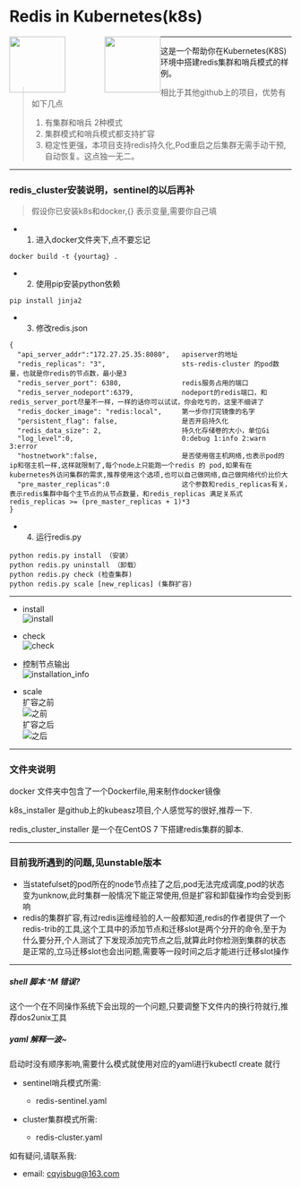 # Redis in Kubernetes(k8s)


<img src="https://github.com/marscqy/redis-in-k8s/blob/master/images/k8s-logo.png" width="100px" style="float:left" /><img src="https://github.com/marscqy/redis-in-k8s/blob/master/images/redis-logo.jpg" width="100px" style="margin-left:70px;float:left"/>

-----

这是一个帮助你在Kubernetes(K8S)环境中搭建redis集群和哨兵模式的样例。

> 相比于其他github上的项目，优势有如下几点
> 1. 有集群和哨兵 2种模式  
> 2. 集群模式和哨兵模式都支持扩容  
> 3. 稳定性更强，本项目支持redis持久化,Pod重启之后集群无需手动干预,自动恢复。这点独一无二。

-----

### redis_cluster安装说明，sentinel的以后再补

>假设你已安装k8s和docker,{} 表示变量,需要你自己填

- 1. 进入docker文件夹下,点不要忘记
```
docker build -t {yourtag} .  
```

- 2. 使用pip安装python依赖
```
pip install jinja2
```

- 3. 修改redis.json
```
{
  "api_server_addr":"172.27.25.35:8080",   apiserver的地址
  "redis_replicas": "3",                   sts-redis-cluster 的pod数量，也就是你redis的节点数，最小是3
  "redis_server_port": 6380,               redis服务占用的端口
  "redis_server_nodeport":6379,            nodeport的redis端口，和redis_server_port尽量不一样，一样的话你可以试试，你会吃亏的，这里不细讲了
  "redis_docker_image": "redis:local",     第一步你打完镜像的名字
  "persistent_flag": false,                是否开启持久化
  "redis_data_size": 2,                    持久化存储卷的大小，单位Gi
  "log_level":0,                           0:debug 1:info 2:warn 3:error
  "hostnetwork":false,                     是否使用宿主机网络,也表示pod的ip和宿主机一样,这样就限制了,每个node上只能跑一个redis 的 pod,如果有在kubernetes外访问集群的需求,推荐使用这个选项,也可以自己做网络,自己做网络代价比价大
  "pre_master_replicas":0                  这个参数和redis_replicas有关，表示redis集群中每个主节点的从节点数量，和redis_replicas 满足关系式  redis_replicas >= (pre_master_replicas + 1)*3
}

```

- 4. 运行redis.py
```
python redis.py install （安装）
python redis.py uninstall （卸载）
python redis.py check (检查集群)
python redis.py scale [new_replicas] (集群扩容)

```


-----

- install  
![install](https://raw.githubusercontent.com/marscqy/redis-in-k8s/master/images/install.jpg)

- check  
![check](https://raw.githubusercontent.com/marscqy/redis-in-k8s/master/images/check.jpg)

- 控制节点输出  
![installation_info](https://raw.githubusercontent.com/marscqy/redis-in-k8s/master/images/install_info.jpg)

- scale  
扩容之前  
![之前](https://raw.githubusercontent.com/marscqy/redis-in-k8s/master/images/pre_scale.jpg)  
扩容之后  
![之后](https://raw.githubusercontent.com/marscqy/redis-in-k8s/master/images/after_sacle.jpg)

-----
### 文件夹说明

docker 文件夹中包含了一个Dockerfile,用来制作docker镜像

k8s_installer 是github上的kubeasz项目,个人感觉写的很好,推荐一下.

redis_cluster_installer 是一个在CentOS 7 下搭建redis集群的脚本.


-----

### 目前我所遇到的问题,见unstable版本

- 当statefulset的pod所在的node节点挂了之后,pod无法完成调度,pod的状态变为unknow,此时集群一般情况下能正常使用,但是扩容和卸载操作均会受到影响
- redis的集群扩容,有过redis运维经验的人一般都知道,redis的作者提供了一个redis-trib的工具,这个工具中的添加节点和迁移slot是两个分开的命令,至于为什么要分开,个人测试了下发现添加完节点之后,就算此时你检测到集群的状态是正常的,立马迁移slot也会出问题,需要等一段时间之后才能进行迁移slot操作

-----

#####  shell 脚本 ^M 错误?
这个一个在不同操作系统下会出现的一个问题,只要调整下文件内的换行符就行,推荐dos2unix工具


#####  yaml 解释一波~

启动时没有顺序影响,需要什么模式就使用对应的yaml进行kubectl create 就行  

- sentinel哨兵模式所需: 
    - redis-sentinel.yaml

- cluster集群模式所需:
    - redis-cluster.yaml


如有疑问,请联系我:  
- email: cqyisbug@163.com  
